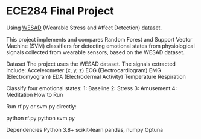 # ECE284 Final Project

Using [WESAD](https://archive.ics.uci.edu/dataset/465/wesad+wearable+stress+and+affect+detection) (Wearable Stress and Affect Detection) dataset.

This project implements and compares Random Forest and Support Vector Machine (SVM) classifiers for detecting emotional states from physiological signals collected from wearable sensors, based on the WESAD dataset.


Dataset
The project uses the WESAD dataset. The signals extracted include:
Accelerometer (x, y, z)
ECG (Electrocardiogram)
EMG (Electromyogram)
EDA (Electrodermal Activity)
Temperature
Respiration

Classify four emotional states:
1: Baseline
2: Stress
3: Amusement
4: Meditation
How to Run

Run rf.py or svm.py directly:

python rf.py
python svm.py

Dependencies
Python 3.8+
scikit-learn
pandas, numpy
Optuna


